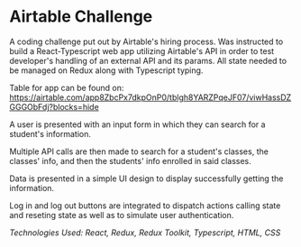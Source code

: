# Airtable Challenge

A coding challenge put out by Airtable's hiring process. Was instructed to build a React-Typescript web app utilizing Airtable's API in order to test developer's handling of an external API and its params. All state needed to be managed on Redux along with Typescript typing. 

Table for app can be found on: 
https://airtable.com/app8ZbcPx7dkpOnP0/tblgh8YARZPqeJF07/viwHassDZGGGObFdj?blocks=hide

A user is presented with an input form in which they can search for a student's information. 

Multiple API calls are then made to search for a student's classes, the classes' info, and then the students' info enrolled in said classes.

Data is presented in a simple UI design to display successfully getting the information.

Log in and log out buttons are integrated to dispatch actions calling state and reseting state as well as to simulate user authentication.

_Technologies Used: React, Redux, Redux Toolkit, Typescript, HTML, CSS_
